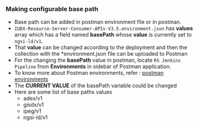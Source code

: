 ### Making configurable base path
- Base path can be added in postman environment file or in postman.
- `IUDX-Resource-Server-Consumer-APIs-V3.5.environment.json` has **values** array which has a field named **basePath** whose **value** is currently set to `ngsi-ld/v1`.
- That **value** can be changed according to the deployment and then the collection with the *environment.json file can be uploaded to Postman
- For the changing the **basePath** value in postman, locate `RS Jenkins Pipeline` from **Environments** in sidebar of Postman application.
- To know more about Postman environments, refer : [postman environments](https://learning.postman.com/docs/sending-requests/managing-environments/)
- The **CURRENT VALUE** of the basePath variable could be changed
- Here are some list of base paths values
  - adex/v1
  - gisdx/v1
  - ipeg/v1
  - ngsi-ld/v1

